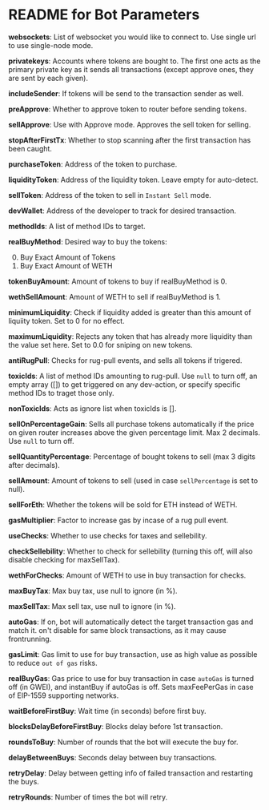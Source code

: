 # README for Bot Parameters
**websockets**: List of websocket you would like to connect to. Use single url to use single-node mode.

**privatekeys**: Accounts where tokens are bought to. The first one acts as the primary private key as it sends all transactions (except approve ones, they are sent by each given).

**includeSender**: If tokens will be send to the transaction sender as well.

**preApprove**: Whether to approve token to router before sending tokens.

**sellApprove**: Use with Approve mode. Approves the sell token for selling.

**stopAfterFirstTx**: Whether to stop scanning after the first transaction has been caught.

**purchaseToken**: Address of the token to purchase.

**liquidityToken**: Address of the liquidity token. Leave empty for auto-detect.

**sellToken**: Address of the token to sell in `Instant Sell` mode.

**devWallet**: Address of the developer to track for desired transaction.

**methodIds**: A list of method IDs to target.

**realBuyMethod**: Desired way to buy the tokens:

0. Buy Exact Amount of Tokens
1. Buy Exact Amount of WETH

**tokenBuyAmount**: Amount of tokens to buy if realBuyMethod is 0.

**wethSellAmount**: Amount of WETH to sell if realBuyMethod is 1.

**minimumLiquidity**: Check if liquidity added is greater than this amount of liquiity token. Set to 0 for no effect.

**maximumLiquidity**: Rejects any token that has already more liquidity than the value set here. Set to 0.0 for sniping on new tokens. 

**antiRugPull**: Checks for rug-pull events, and sells all tokens if trigered.

**toxicIds**: A list of method IDs amounting to rug-pull. Use `null` to turn off, an empty array ([]) to get triggered on any dev-action, or specify specific method IDs to traget those only.

**nonToxicIds**: Acts as ignore list when toxicIds is [].

**sellOnPercentageGain**: Sells all purchase tokens automatically if the price on given router increases above the given percentage limit. Max 2 decimals. Use `null` to turn off.

**sellQuantityPercentage**: Percentage of bought tokens to sell (max 3 digits after decimals).

**sellAmount**: Amount of tokens to sell (used in case `sellPercentage` is set to null).

**sellForEth**: Whether the tokens will be sold for ETH instead of WETH.

**gasMultiplier**: Factor to increase gas by incase of a rug pull event.

**useChecks**: Whether to use checks for taxes and sellebility.

**checkSellebility**: Whether to check for sellebility (turning this off, will also disable checking for maxSellTax).

**wethForChecks**: Amount of WETH to use in buy transaction for checks.

**maxBuyTax**: Max buy tax, use null to ignore (in %).

**maxSellTax**: Max sell tax, use null to ignore (in %).

**autoGas**: If on, bot will automatically detect the target transaction gas and match it. on't disable for same block transactions, as it may cause frontrunning.

**gasLimit**: Gas limit to use for buy transaction, use as high value as possible to reduce `out of gas` risks.

**realBuyGas**: Gas price to use for buy transaction in case `autoGas` is turned off (in GWEI), and instantBuy if autoGas is off. Sets maxFeePerGas in case of EIP-1559 supporting networks.

**waitBeforeFirstBuy**: Wait time (in seconds) before first buy.

**blocksDelayBeforeFirstBuy**: Blocks delay before 1st transaction.

**roundsToBuy**: Number of rounds that the bot will execute the buy for.

**delayBetweenBuys**: Seconds delay between buy transactions.

**retryDelay**: Delay between getting info of failed transaction and restarting the buys.

**retryRounds**: Number of times the bot will retry.